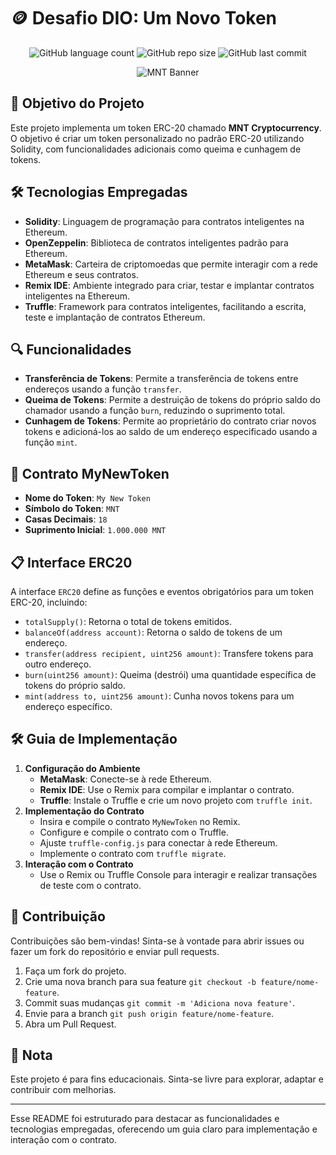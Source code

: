 <!-- Projeto Finalizado -->
# 🪙 Desafio DIO: Um Novo Token

<p align="center">
  <!-- Contador de linguagens do GitHub -->
  <img alt="GitHub language count" src="https://img.shields.io/github/languages/count/devAndreotti/mnt-cryptocurrency?color=FFF&labelColor=3f3d3a&style=flat-square">
  <!-- Tamanho do repositório no GitHub -->
  <img alt="GitHub repo size" src="https://img.shields.io/github/repo-size/devAndreotti/mnt-cryptocurrency?color=FFF&labelColor=3f3d3a&style=flat-square">
  <!-- Último commit no GitHub -->
  <img alt="GitHub last commit" src="https://img.shields.io/github/last-commit/devAndreotti/mnt-cryptocurrency?color=FFF&labelColor=3f3d3a&style=flat-square">
</p>

<div align="center">
  <img src="Thumb.png" alt="MNT Banner"/>
</div>

## 🎯 Objetivo do Projeto
Este projeto implementa um token ERC-20 chamado **MNT Cryptocurrency**. O objetivo é criar um token personalizado no padrão ERC-20 utilizando Solidity, com funcionalidades adicionais como queima e cunhagem de tokens.

## 🛠 Tecnologias Empregadas
- **Solidity**: Linguagem de programação para contratos inteligentes na Ethereum.
- **OpenZeppelin**: Biblioteca de contratos inteligentes padrão para Ethereum.
- **MetaMask**: Carteira de criptomoedas que permite interagir com a rede Ethereum e seus contratos.
- **Remix IDE**: Ambiente integrado para criar, testar e implantar contratos inteligentes na Ethereum.
- **Truffle**: Framework para contratos inteligentes, facilitando a escrita, teste e implantação de contratos Ethereum.

## 🔍 Funcionalidades
- **Transferência de Tokens**: Permite a transferência de tokens entre endereços usando a função `transfer`.
- **Queima de Tokens**: Permite a destruição de tokens do próprio saldo do chamador usando a função `burn`, reduzindo o suprimento total.
- **Cunhagem de Tokens**: Permite ao proprietário do contrato criar novos tokens e adicioná-los ao saldo de um endereço especificado usando a função `mint`.

## 📜 Contrato MyNewToken
- **Nome do Token**: `My New Token`
- **Símbolo do Token**: `MNT`
- **Casas Decimais**: `18`
- **Suprimento Inicial**: `1.000.000 MNT`

## 📋 Interface ERC20
A interface `ERC20` define as funções e eventos obrigatórios para um token ERC-20, incluindo:
- `totalSupply()`: Retorna o total de tokens emitidos.
- `balanceOf(address account)`: Retorna o saldo de tokens de um endereço.
- `transfer(address recipient, uint256 amount)`: Transfere tokens para outro endereço.
- `burn(uint256 amount)`: Queima (destrói) uma quantidade específica de tokens do próprio saldo.
- `mint(address to, uint256 amount)`: Cunha novos tokens para um endereço específico.

## 🛠 Guia de Implementação
1. **Configuração do Ambiente**
   - **MetaMask**: Conecte-se à rede Ethereum.
   - **Remix IDE**: Use o Remix para compilar e implantar o contrato.
   - **Truffle**: Instale o Truffle e crie um novo projeto com `truffle init`.
2. **Implementação do Contrato**
   - Insira e compile o contrato `MyNewToken` no Remix.
   - Configure e compile o contrato com o Truffle.
   - Ajuste `truffle-config.js` para conectar à rede Ethereum.
   - Implemente o contrato com `truffle migrate`.
3. **Interação com o Contrato**
   - Use o Remix ou Truffle Console para interagir e realizar transações de teste com o contrato.

## 💪 Contribuição
Contribuições são bem-vindas! Sinta-se à vontade para abrir issues ou fazer um fork do repositório e enviar pull requests.
1. Faça um fork do projeto.
2. Crie uma nova branch para sua feature `git checkout -b feature/nome-feature`.
3. Commit suas mudanças `git commit -m 'Adiciona nova feature'`.
4. Envie para a branch `git push origin feature/nome-feature`.
5. Abra um Pull Request.

## 📝 Nota
Este projeto é para fins educacionais. Sinta-se livre para explorar, adaptar e contribuir com melhorias.

---

Esse README foi estruturado para destacar as funcionalidades e tecnologias empregadas, oferecendo um guia claro para implementação e interação com o contrato.
